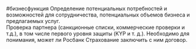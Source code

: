 #бизнесфункция 
Определение потенциальных потребностей и возможностей для сотрудничества, потенциальных объемов бизнеса и предлагаемых услуг.  
Проверка партнера (санкционные списки, коммерческие проверки и т.д.), в том числе первого уровня защиты (KYP и т. д.). Необходимо для понимания, может ли Росбанк Страхование заключить с ним договор.